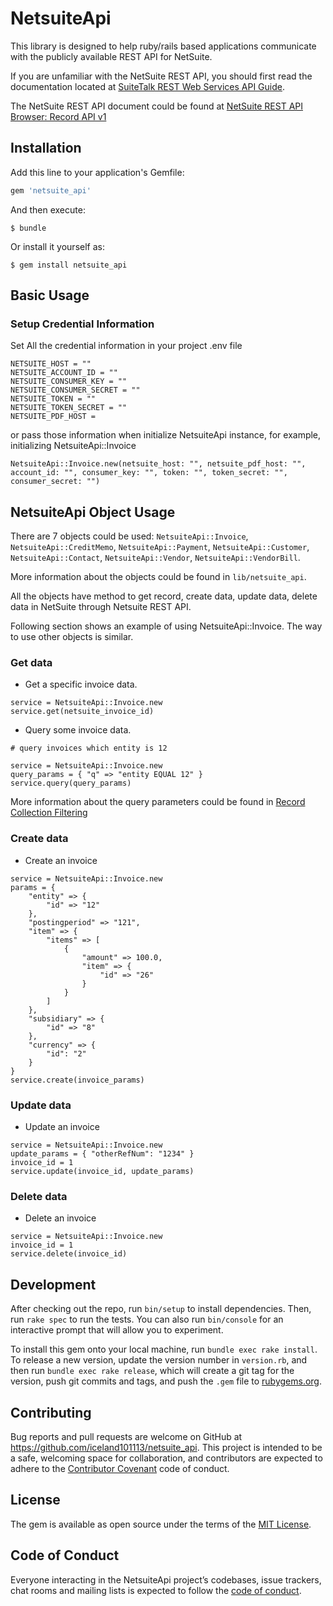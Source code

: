 # NetsuiteApi

This library is designed to help ruby/rails based applications communicate with the publicly available REST API for NetSuite.

If you are unfamiliar with the NetSuite REST API, you should first read the documentation located at [SuiteTalk REST Web Services API Guide](https://docs.oracle.com/en/cloud/saas/netsuite/ns-online-help/book_1559132836.html).

The NetSuite REST API document could be found at [NetSuite REST API Browser: Record API v1](https://system.netsuite.com/help/helpcenter/en_US/APIs/REST_API_Browser/record/v1/2024.1/index.html#tag-account)

## Installation

Add this line to your application's Gemfile:

```ruby
gem 'netsuite_api'
```

And then execute:

    $ bundle

Or install it yourself as:

    $ gem install netsuite_api

## Basic Usage

### Setup Credential Information

Set All the credential information in your project .env file
```
NETSUITE_HOST = ""
NETSUITE_ACCOUNT_ID = ""
NETSUITE_CONSUMER_KEY = ""
NETSUITE_CONSUMER_SECRET = ""
NETSUITE_TOKEN = ""
NETSUITE_TOKEN_SECRET = ""
NETSUITE_PDF_HOST =
```

or pass those information when initialize NetsuiteApi instance, for example, initializing NetsuiteApi::Invoice
```
NetsuiteApi::Invoice.new(netsuite_host: "", netsuite_pdf_host: "", account_id: "", consumer_key: "", token: "", token_secret: "", consumer_secret: "")
```

## NetsuiteApi Object Usage

There are 7 objects could be used: `NetsuiteApi::Invoice`, `NetsuiteApi::CreditMemo`, `NetsuiteApi::Payment`, `NetsuiteApi::Customer`, `NetsuiteApi::Contact`, `NetsuiteApi::Vendor`, `NetsuiteApi::VendorBill`. 

More information about the objects could be found in `lib/netsuite_api`.

All the objects have method to get record, create data, update data, delete data in NetSuite through Netsuite REST API. 

Following section shows an example of using NetsuiteApi::Invoice. The way to use other objects is similar.

### Get data

* Get a specific invoice data. 
```
service = NetsuiteApi::Invoice.new
service.get(netsuite_invoice_id)
```

* Query some invoice data.
```
# query invoices which entity is 12

service = NetsuiteApi::Invoice.new
query_params = { "q" => "entity EQUAL 12" }
service.query(query_params)
```
More information about the query parameters could be found in [Record Collection Filtering](https://docs.oracle.com/en/cloud/saas/netsuite/ns-online-help/section_1545222128.html#Record-Collection-Filtering)


### Create data

* Create an invoice
```
service = NetsuiteApi::Invoice.new
params = {
    "entity" => {
        "id" => "12"
    },
    "postingperiod" => "121",
    "item" => {
        "items" => [
            {
                "amount" => 100.0,
                "item" => {
                    "id" => "26"
                }
            }
        ]
    },
    "subsidiary" => {
        "id" => "8"
    },
    "currency" => {
        "id": "2"
    }
}
service.create(invoice_params)
```


### Update data

* Update an invoice
```
service = NetsuiteApi::Invoice.new
update_params = { "otherRefNum": "1234" }
invoice_id = 1
service.update(invoice_id, update_params)
```


### Delete data

* Delete an invoice
```
service = NetsuiteApi::Invoice.new
invoice_id = 1
service.delete(invoice_id)
```


## Development

After checking out the repo, run `bin/setup` to install dependencies. Then, run `rake spec` to run the tests. You can also run `bin/console` for an interactive prompt that will allow you to experiment.

To install this gem onto your local machine, run `bundle exec rake install`. To release a new version, update the version number in `version.rb`, and then run `bundle exec rake release`, which will create a git tag for the version, push git commits and tags, and push the `.gem` file to [rubygems.org](https://rubygems.org).

## Contributing

Bug reports and pull requests are welcome on GitHub at https://github.com/iceland101113/netsuite_api. This project is intended to be a safe, welcoming space for collaboration, and contributors are expected to adhere to the [Contributor Covenant](http://contributor-covenant.org) code of conduct.

## License

The gem is available as open source under the terms of the [MIT License](https://opensource.org/licenses/MIT).

## Code of Conduct

Everyone interacting in the NetsuiteApi project’s codebases, issue trackers, chat rooms and mailing lists is expected to follow the [code of conduct](https://github.com/[USERNAME]/netsuite_api/blob/master/CODE_OF_CONDUCT.md).
